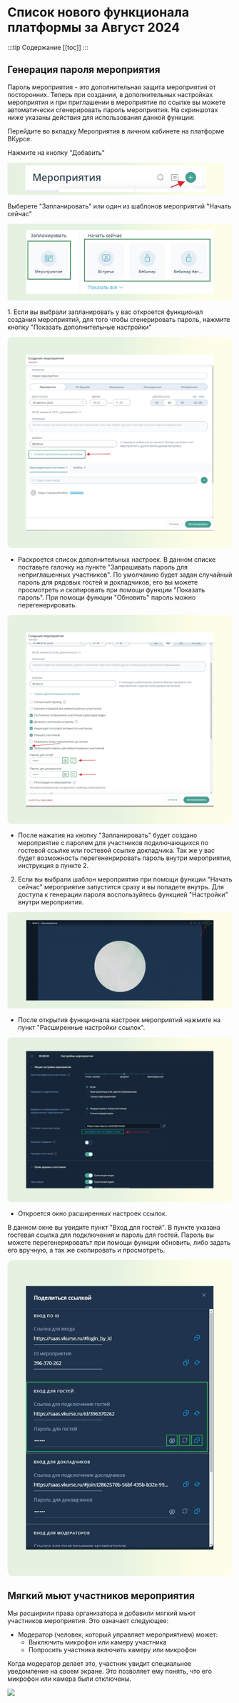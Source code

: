 # Список нового функционала платформы за Август 2024

:::tip Содержание
[[toc]]
:::

## Генерация пароля мероприятия

Пароль мероприятия - это дополнительная защита мероприятия от посторонних.
Теперь при создании, в дополнительных настройках мероприятия и при приглашении в мероприятие по ссылке вы можете автоматически сгенерировать пароль мероприятия.
На скриншотах ниже указаны действия для использования данной функции:

Перейдите во вкладку Мероприятия в личном кабинете на платформе ВКурсе.

Нажмите на кнопку "Добавить"

![2.jpg](../img/2.png)

Выберете "Запланировать" или один из шаблонов мероприятий "Начать сейчас"

![1.jpg](../img/1.png)

1\. Если вы выбрали запланировать у вас откроется функционал создания мероприятий, для того чтобы сгенерировать пароль, нажмите кнопку "Показать дополнительные настройки"

![3.jpg](../img/3.png)

- Раскроется список дополнительных настроек. В данном списке поставьте галочку на пункте "Запрашивать пароль для неприглашенных участников". По умолчанию будет задан случайный пароль для рядовых гостей и докладчиков, его вы можете просмотреть и скопировать при помощи функции "Показать пароль". При помощи функции "Обновить" пароль можно перегенерировать.

![4.jpg](../img/Y0j4.png)

- После нажатия на кнопку "Запланировать" будет создано мероприятие с паролем для участников подключающихся по гостевой ссылке или гостевой ссылке докладчика. Так же у вас будет возможность перегененрировать пароль внутри мероприятия, инструкция в пункте 2.

2. Если вы выбрали шаблон мероприятия при помощи функции "Начать сейчас" мероприятие запустится сразу и вы попадете внутрь. Для доступа к генерации пароля воспользуйтесь функцией "Настройки" внутри мероприятия.

![5.jpg](../img/5.png)

- После открытия функционала настроек мероприятий нажмите на пункт "Расширенные настройки ссылок".

![6.jpg](../img/6.png)

- Откроется окно расширенных настроек ссылок.

В данном окне вы увидите пункт "Вход для гостей". В пункте указана гостевая ссылка для подключения и пароль для гостей. Пароль вы можете перегенерироватьт при помощи функции обновить, либо задать его вручную, а так же скопировать и просмотреть.

![7.jpg](../img/7.png)

## Мягкий мьют участников мероприятия

Мы расширили права организатора и добавили мягкий мьют участников мероприятия. Это означает следующее:

- Модератор (человек, который управляет мероприятием) может:
  - Выключить микрофон или камеру участника
  - Попросить участника включить камеру или микрофон

Когда модератор делает это, участник увидит специальное уведомление на своем экране. Это позволяет ему понять, что его микрофон или камера были отключены.

<span id="bkmrk--1" style="font-weight: normal;"><span style="font-size: 11pt; font-family: Arial, sans-serif; color: rgb(0, 0, 0); background-color: transparent; font-weight: 400; font-style: normal; font-variant: normal; white-space-collapse: preserve;"><span style="border-width: initial; border-style: none; display: inline-block; overflow: hidden; width: 519px; height: 288px;">![](https://lh7-rt.googleusercontent.com/docsz/AD_4nXcxWhWf-2KdJOm4WvmHdhbo7_1dh4NUKu250fdh3iY3rDfnEzqpDDiWaZ8VYdWqvqXLZDux6OSmkiNpOp1lry0lEbBspwjkItlNPpRxd9BZOUFqG0cEJa71463HpJ8HpJTRIFmXFGzPLunAPxJuIPlrZnk?key=84YrIeEpxu9VBmN_l1owGg)</span></span></span>

<span id="bkmrk--3" style="font-weight: normal;"><span style="font-size: 11pt; font-family: Arial, sans-serif; color: rgb(0, 0, 0); background-color: transparent; font-weight: 400; font-style: normal; font-variant: normal; white-space-collapse: preserve;"><span style="border-width: initial; border-style: none; display: inline-block; overflow: hidden; width: 520px; height: 280px;">![](https://lh7-rt.googleusercontent.com/docsz/AD_4nXcWb9F31o1thsjiy5ssL-Bx_goZSR2GBRSQvFkDViqbybEZaiHLnRooxe_KirRzO6WP-vWuKYlhMIGR21dre1eeDmORrfAqco0h0G_UkHSBm8Gy_hKKrUJhivTo6Ga4CScgLXPNIhmg7Aw18ml94juq4K4z?key=84YrIeEpxu9VBmN_l1owGg)</span></span></span>

• Модератор также может принудительно включать камеру или микрофон участника, даже если тот их выключил.

<span id="bkmrk--5" style="font-weight: normal;"><span style="font-size: 11pt; font-family: Arial, sans-serif; color: rgb(0, 0, 0); background-color: transparent; font-weight: 400; font-style: normal; font-variant: normal; white-space-collapse: preserve;"><span style="border-width: initial; border-style: none; display: inline-block; overflow: hidden; width: 602px; height: 472px;">![](https://lh7-rt.googleusercontent.com/docsz/AD_4nXeKHJhkA_P6RxuNEL0IHohBt720ZMy6DsxUCL9U9Q90rwixbr559_2Q9De90drg6ihXTcPs7_Um2GnNptCKTZUSd8kq3yr7b1oAozCqk_m2sNfl-_DCbpSy1ZA_Zo_3b_ECeJS7uuTl2CgCrg7X6TQ2HraJ?key=84YrIeEpxu9VBmN_l1owGg)</span></span></span>

<span style="font-weight: normal;"><span style="font-size: 11pt; font-family: Arial, sans-serif; background-color: transparent; font-weight: 400; font-style: normal; font-variant: normal; white-space-collapse: preserve;"><span style="border-width: initial; border-style: none; display: inline-block; overflow: hidden; width: 602px; height: 472px;"><span id="bkmrk--7" style="font-weight: normal;"><span style="font-size: 11pt; font-family: Arial, sans-serif; color: rgb(0, 0, 0); background-color: transparent; font-weight: 400; font-style: normal; font-variant: normal;"><span style="border-width: initial; border-style: none; display: inline-block; overflow: hidden; width: 602px; height: 243px;">![](https://lh7-rt.googleusercontent.com/docsz/AD_4nXflmoVt5aa3cVMTU2Ih7lZs2yRxp5FZjflCOueR4gMv4u2hSuNs4VFl2yGF_yC432apg9sNhqK2Q_C3jY7b47KNUZAejROfKPZ9lsGVM1PbBmXX32YDjC7X42cet2NKAf1dkpiLuDvU6MBPJ8pncxIrTss6?key=84YrIeEpxu9VBmN_l1owGg)</span></span></span></span></span></span>

## Шумоподавление в звонках и мероприятиях

Добавлена новая опция "Шумоподавление". Она помогает убрать лишние звуки, когда вы участвуете в звонках или мероприятиях.

Вот как это работает:

• Когда включаете эту опцию, платформа будет фильтровать и убирать посторонние шумы, которые могут быть слышны во время вашего участия в звонке или мероприятии.

Это помогает сделать звук более чистым и четким, чтобы другим участникам было легче вас слышать.

• Найти опцию "Шумоподавление" можно в настройках профиля пользователя и в настройках звонка / мероприятия.

**Настройка профиля пользователя**

<span id="bkmrk--1" style="font-weight: normal;"><span style="font-size: 11pt; font-family: Arial, sans-serif; color: rgb(0, 0, 0); background-color: transparent; font-weight: 400; font-style: normal; font-variant: normal; white-space-collapse: preserve;"><span style="border-width: initial; border-style: none; display: inline-block; overflow: hidden; width: 602px; height: 236px;">![](https://lh7-rt.googleusercontent.com/docsz/AD_4nXdHKz6X1u2QYMTgqGqdMo6Cn_vNen33HZGYkrRGw2IgXU1gelhyVPPlQjYIJIXpFhZsJO-NUXMz1BvM63cDa0hyNcX-fWg3rwhQlwKzdZ5iT7sJAVR1XNGnvRyXVAVzm5NtqVHkd46BRCC59W1xXBmSUxTt?key=84YrIeEpxu9VBmN_l1owGg)</span></span></span>

**Настройка звонка / мероприятия**

<span id="bkmrk--3" style="font-weight: normal;"><span style="font-size: 11pt; font-family: Arial, sans-serif; color: rgb(0, 0, 0); background-color: transparent; font-weight: 400; font-style: normal; font-variant: normal; white-space-collapse: preserve;"><span style="border-width: initial; border-style: none; display: inline-block; overflow: hidden; width: 602px; height: 420px;">![](https://lh7-rt.googleusercontent.com/docsz/AD_4nXeFlRzOPv4cwmW62NDp44fidd5r-b4-As9LdxBcAV1K2BkDMV2j9Z5jiRa0zH79ja0_e5X-Iu4QqHzCy0OaQkdida71hDktUg_c-VTg0YRGVJR6kTCaBx3lBLSSeddgPWjYQ1sKtki_cvA74q8k8J0Zgw?key=84YrIeEpxu9VBmN_l1owGg)</span></span></span>

## Экспорт истории чата в мероприятии

Добавлена возможность экспорта истории чата мероприятия / комнаты. Эта функция очень полезна, если вам нужно сохранить важные сообщения или информацию, которая была написана в чате во время мероприятия или разговора. Сделать экспорт может пользователь с ролью администратор в окне чата.

<span id="bkmrk--1" style="font-weight: normal;"><span style="font-size: 11pt; font-family: Arial, sans-serif; color: rgb(0, 0, 0); background-color: transparent; font-weight: 400; font-style: normal; font-variant: normal; white-space-collapse: preserve;"><span style="border-width: initial; border-style: none; display: inline-block; overflow: hidden; width: 456px; height: 224px;">![](https://lh7-rt.googleusercontent.com/docsz/AD_4nXdV0mKll5K8jF1ZkQMl_UC0YEvyaFX6kOvUtHW4QUjSfz5bckX9lrAAIlVn972YT3G6CxW4vIIA3wxgERY13w4vHD56H-XT9bPiOoSCUj_26K5mePdYlU4k21p8xUOP1wAusCxmZmv--0zQtBKAnUvUXTg?key=84YrIeEpxu9VBmN_l1owGg)</span></span></span>

## Доработка UX дозвона до VVoIP-участника

**<span class="markedContent" id="bkmrk-%D0%94%D0%BE%D0%B1%D0%B0%D0%B2%D0%BB%D0%B5%D0%BD%D0%B0-%D0%BF%D0%BE%D0%B4%D0%B4%D0%B5%D1%80%D0%B6%D0%BA%D0%B0--1"><span dir="ltr" role="presentation">Добавлена</span> <span dir="ltr" role="presentation">поддержка</span> <span dir="ltr" role="presentation">совершения</span> <span dir="ltr" role="presentation">вызова</span> <span dir="ltr" role="presentation">пользователя</span> <span dir="ltr" role="presentation">в</span> <span dir="ltr" role="presentation">мероприятие</span>
<span dir="ltr" role="presentation">по</span> <span dir="ltr" role="presentation">номеру</span> <span dir="ltr" role="presentation">телефона</span> <span dir="ltr" role="presentation">/</span> <span dir="ltr" role="presentation">адресу</span> <span dir="ltr" role="presentation">VVoIP</span><span dir="ltr" role="presentation">-</span><span dir="ltr" role="presentation">устройства</span> <span dir="ltr" role="presentation">через</span> <span dir="ltr" role="presentation">панель</span> <span dir="ltr" role="presentation">набора</span>
<span dir="ltr" role="presentation">номера</span></span>**

<span class="markedContent">1. Войдите в мероприятие через личный кабинет. Нажмите + в панели участников.
</span>

![image.png](../img/Smcimage.png)

2\. Нажмите на кнопку "Позвонить".

![image.png](../img/u8Gimage.png)

3\. Раскроется панель набора номера в котором вы можете набрать номер телефона или адрес VVoIP устройства.

![image.png](../img/DHoimage.png)

<span class="markedContent" id="bkmrk-4.-%D0%9F%D0%BE%D1%81%D0%BB%D0%B5-%D0%BD%D0%B0%D0%B1%D0%BE%D1%80%D0%B0-%D0%BD%D0%BE%D0%BC%D0%B5-1">4. После набора номера или адреса VVoIP устройства, даже если произойдет сброс со стороны участника, он останется в списке неподключенных, от куда его можно вызвать повторно.
**<span dir="ltr" role="presentation">Данные</span> <span dir="ltr" role="presentation">пользователи</span> <span dir="ltr" role="presentation">отображаются</span> <span dir="ltr" role="presentation">в</span> <span dir="ltr" role="presentation">списке</span> <span dir="ltr" role="presentation">участников</span> <span dir="ltr" role="presentation">мероприятия</span>**
**<span dir="ltr" role="presentation">в</span> <span dir="ltr" role="presentation">отдельном</span> <span dir="ltr" role="presentation">окне:</span>**</span>

<span class="markedContent"><span dir="ltr" role="presentation">1. Нажать на кнопку вызова</span></span>

![image.png](../img/iYXimage.png)

2\. Начнется вызов VVoIP участника в мероприятие. Если необходимо вызов можно сбросить.

![image.png](../img/Nqvimage.png)

## Подключение в мероприятие без интернета

Если вы находитесь там где нет доступа к интернету либо вам не удобно подключаться в мероприятие вы может звонить в мероприятие по номеру телефона и/или VVoIP устройства.
Для этого необходимо запросить у организатора мероприятия номер телефона мероприятия и ID
Далее вы набираете номер телефона на вашем устройстве нажимаете кнопку "Вызов" вводите ID мероприятия и нажимаете #(решетку) . Происходит подключение к мероприятию, и вы можете полноценно в аудиоформате в нем участвовать.

## Бронирование ресурсов подписки

Бронирование ресурсов подписки - <span dir="ltr" role="presentation">Реализована</span> <span dir="ltr" role="presentation">возможность</span> <span dir="ltr" role="presentation">бронирования</span> <span dir="ltr" role="presentation">подключений</span> <span dir="ltr" role="presentation">при</span>
<span dir="ltr" role="presentation">планировании</span> <span dir="ltr" role="presentation">и</span> <span dir="ltr" role="presentation">редактировании</span> <span dir="ltr" role="presentation">мероприятий. Это необходимо чтобы ограничить количество используемых ресурсов тарифа пользователями компании.</span>

<span dir="ltr" role="presentation">Для использования данной функции во вкладке "Мероприятия" перейдите в планирование:</span>

![image.png](../img/image.png)

<span dir="ltr" role="presentation">Для</span> <span dir="ltr" role="presentation">осуществления</span> <span dir="ltr" role="presentation">бронирования</span> <span dir="ltr" role="presentation">необходима</span> <span dir="ltr" role="presentation">подписка</span> <span dir="ltr" role="presentation">с </span><span dir="ltr" role="presentation">соответствующей</span> <span dir="ltr" role="presentation">настройкой</span> <span dir="ltr" role="presentation">и</span> <span dir="ltr" role="presentation">хотя</span> <span dir="ltr" role="presentation">бы</span> <span dir="ltr" role="presentation">один</span> <span dir="ltr" role="presentation">доступный</span> <span dir="ltr" role="presentation">тип </span><span dir="ltr" role="presentation">бронирования</span> <span dir="ltr" role="presentation">WebRTC</span> <span dir="ltr" role="presentation">/</span> <span dir="ltr" role="presentation">VVoIP</span>

<span dir="ltr" role="presentation">Если количество забронированных подключений превышает количество свободных подключений, то будет написано предупреждение Превышено количество свободных подключений, а кнопка Запланировать станет неактивной.</span>

Чтобы сбросить количество забронированных подключений, необходимо: Нажать кнопку Авто.
